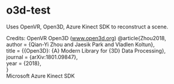 # o3d-test  
Uses OpenVR, Open3D, Azure Kinect SDK to reconstruct a scene.  

Credits:
OpenVR
Open3D (www.open3d.org)
@article{Zhou2018,  
    author    = {Qian-Yi Zhou and Jaesik Park and Vladlen Koltun},  
    title     = {{Open3D}: {A} Modern Library for {3D} Data Processing},  
    journal   = {arXiv:1801.09847},  
    year      = {2018},  
}  
Microsoft Azure Kinect SDK
